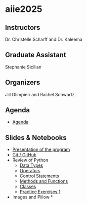 # aiie2025

## Instructors

Dr. Christelle Scharff and Dr. Kaleema

## Graduate Assistant

Stephanie Sicilian

## Organizers

Jill Olimpieri and Rachel Schwartz

## Agenda

* [Agenda](https://bit.ly/aiie2025agenda)

## Slides & Notebooks

* [Presentation of the program](https://docs.google.com/presentation/d/1mXs8x03CNAjjxBTiG6ulTVpsa-6LVy1h/edit?usp=sharing&ouid=117718613427254641121&rtpof=true&sd=true)
* [Git / GitHub](https://docs.google.com/presentation/d/1QrUF5VkxmcPVTuK3uwPpu2BEuMMzvJUvMagqOTXlUpw/edit?usp=sharing)
* Review of Python
  * [Data Types](https://drive.google.com/file/d/1G1_RV6o8__wldSdG9ebppcA6_IOIM0-k/view?usp=sharing)
  * [Operators](https://drive.google.com/file/d/1-xB1lUb_30c4ua7RdvYhWwd9dcUsVeWg/view?usp=sharing)
  * [Control Statements](https://drive.google.com/file/d/1njIBsKHYgx7EfZqgSOUOGinpJLfLvw_x/view?usp=sharing)
  * [Methods and Functions](https://drive.google.com/file/d/1_l10qjs6yuKQC36cSaGPzz_vR5Wkfdc6/view?usp=sharing)
  * [Classes](https://drive.google.com/file/d/1K9eAaCONdEARKY0wu2kxGEKZMnYDKToa/view?usp=sharing)
  * [Practice Exercises 1](https://colab.research.google.com/drive/1of3ofPbaCMLLRGxYngXaK8NjqLXPeesS?usp=sharing)
* Images and Pillow
  * 
